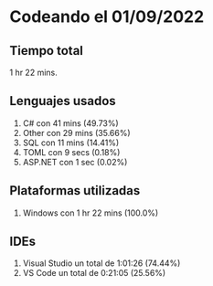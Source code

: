 # Codeando el 01/09/2022

## Tiempo total
1 hr 22 mins.

## Lenguajes usados
1. C# con 41 mins (49.73%)
1. Other con 29 mins (35.66%)
1. SQL con 11 mins (14.41%)
1. TOML con 9 secs (0.18%)
1. ASP.NET con 1 sec (0.02%)

## Plataformas utilizadas
1. Windows con 1 hr 22 mins (100.0%)

## IDEs
1. Visual Studio un total de 1:01:26 (74.44%)
1. VS Code un total de 0:21:05 (25.56%)
